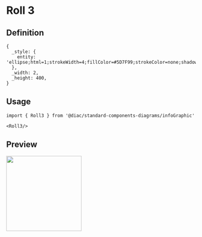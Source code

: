 # Roll 3

## Definition

```
{
  _style: { 
    entity: 'ellipse;html=1;strokeWidth=4;fillColor=#5D7F99;strokeColor=none;shadow=0;fontSize=10;fontColor=#FFFFFF;align=center;fontStyle=0;whiteSpace=wrap;spacing=10;',
  },
  _width: 2,
  _height: 400,
}
```

## Usage

```
import { Roll3 } from '@diac/standard-components-diagrams/infoGraphic'

<Roll3/>
```

## Preview

<img src="./roll-3.png" width="200"/>
